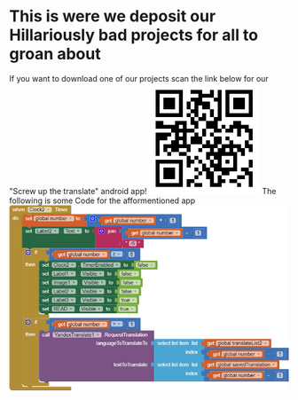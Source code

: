 # This is were we deposit our Hillariously bad projects for all to groan about
If you want to download one of our projects scan the link below for our "Screw up the translate" android app!
![image](https://github.com/CameronHG/Stupid-repository-for-our-bad-projects/blob/master/Translation%20Project%20APK%20File.png?raw=true)
The following is some Code for the afformentioned app 
![image](https://github.com/CameronHG/Stupid-repository-for-our-bad-projects/blob/master/blocks.png?raw=true)
